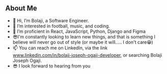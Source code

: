 ## About Me
- 👋 Hi, I’m Bolaji, a Software Engineer.
- 👀 I’m interested in football, music, and coding.
- 🌱 I’m proficient in React, JavaScript, Python, Django and Figma
- 😎I'm constantly looking to learn new things, and that is something I believe will never go out of style (or maybe it will..... I don't care😁)
- 📫 You can reach me on LinkedIn, via the link www.linkedin.com/in/bolaji-joseph-ogaji-developer, or searching Bolaji Joseph Ogaji.
- 😎 I look forward to hearing from you
